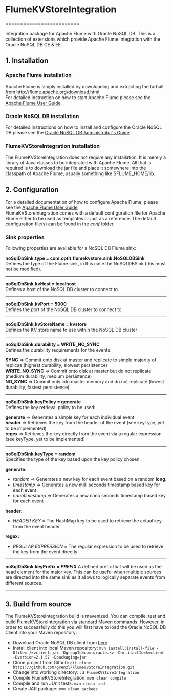 # FlumeKVStoreIntegration
=========================

Integration package for Apache Flume with Oracle NoSQL DB.
This is a collection of extensions which provide Apache Flume integration with the Oracle NoSQL DB CE & EE.

## 1. Installation
### Apache Flume installation
Apache Flume is simply installed by downloading and extracting the tarball from <http://flume.apache.org/download.html>  
For detailed instruction on how to start Apache Flume please see the [Apache Flume User Guide](http://flume.apache.org/documentation.html)

### Oracle NoSQL DB installation
For detailed instructions on how to install and configure the Oracle NoSQL DB please see the [Oracle NoSQL DB Administrator's Guide](http://docs.oracle.com/cd/NOSQL/html/AdminGuide/index.html)

### FlumeKVStoreIntegration installation
The FlumeKVStoreIntegration does not require any installation. It is merely a library of Java classes to be integrated with Apache Flume. All that is required is to download the jar file and place it somewhere into the classpath of Apache Flume, usually something like $FLUME_HOME/lib.

## 2. Configuration
For a detailed documentation of how to configure Apache Flume, please see the [Apache Flume User Guide](http://flume.apache.org/documentation.html).  
FlumeKVStoreIntegration comes with a default configuration file for Apache Flume either to be used as templates or just as a reference. The default configuration file(s) can be found in the *conf* folder.

### Sink properties
Following properties are available for a NoSQL DB Flume sink:

**noSqlDbSink.type = com.optit.flumekvstore.sink.NoSQLDBSink**  
Defines the type of the Flume sink, in this case the NoSQLDBSink (this must not be modified).  
***
**noSqlDbSink.kvHost = localhost**  
Defines a host of the NoSQL DB cluster to connect to.  
***
**noSqlDbSink.kvPort = 5000**  
Defines the port of the NoSQL DB cluster to connect to.  
***
**noSqlDbSink.kvStoreName = kvstore**  
Defines the KV store name to use within the NoSQL DB cluster  
***
**noSqlDbSink.durability = WRITE_NO_SYNC**  
Defines the durability requirements for the events:

**SYNC** => Commit onto disk at master and replicate to simple majority of replicas (highest durability, slowest persistence)  
**WRITE_NO_SYNC** => Commit onto disk at master but do not replicate (medium durability, medium persistence)  
**NO_SYNC** => Commit only into master memory and do not replicate (lowest durability, fastest persistence)  
***
**noSqlDbSink.keyPolicy = generate**  
Defines the key retrieval policy to be used:

**generate** => Generates a simple key for each individual event  
**header** => Retrieves the key from the header of the event (see keyType, yet to be implemented)  
**regex** => Retrieves the key directly from the event via a regular expression (see keyType, yet to be implemented)  
***
**noSqlDbSink.keyType = random**  
Specifies the type of the key based upon the key policy chosen:

**generate:**

- *random* => Generates a new key for each event based on a random **long**.
- *timestamp* => Generates a new milli seconds timestamp based key for each event
- *nanotimestamp* => Generates a new nano seconds timestamp based key for each event
	
**header:**

- *HEADER KEY* = The HashMap key to be used to retrieve the actual key from the event header

**regex:**

- *REGULAR EXPRESSION* = The regular expression to be used to retrieve the key from the event directly
***
**noSqlDbSink.keyPrefix = *PREFIX***
A defined prefix that will be used as the head element for the major key. This can be useful when multiple sources are directed into the same sink as it allows to logically separate events from different sources.
***
## 3. Build from source
The FlumeKVStoreIntegration build is mavenized. You can compile, test and build FlumeKVStoreIntegration via standard Maven commands.
However, in order to successfully do this you will first have to load the Oracle NoSQL DB Client into your Maven repository:
 
* Download Oracle NoSQL DB client from [here](http://www.oracle.com/technetwork/database/database-technologies/nosqldb/downloads/index.html)
* Install client into local Maven repository: ```mvn install:install-file -Dfile=./kvclient.jar -DgroupId=com.oracle.kv -DartifactId=kvclient -Dversion=2.1.57 -Dpackaging=jar```
* Clone project from Github: ```git clone https://github.com/gvenzl/FlumeKVStoreIntegration.git```
* Change into working directory: ```cd FlumeKVStoreIntegration```
* Compile FlumeKVStoreIntegration: ```mvn clean compile```
* Compile and run JUnit tests: ```mvn clean test```
* Create JAR package: ```mvn clean package```
